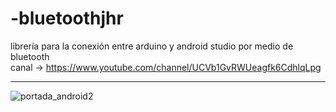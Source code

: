 # -bluetoothjhr
librería para la conexión entre arduino y android studio por medio de bluetooth  
canal ->
https://www.youtube.com/channel/UCVb1GvRWUeagfk6CdhlqLpg

****
![portada_android2](https://user-images.githubusercontent.com/66834393/84512982-6222c200-ac8e-11ea-8057-8e73afdae7b7.png)

